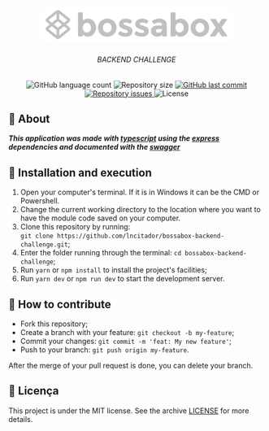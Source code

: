 <h2 align="center">
  <img alt="BossaBox" src="assets/logo__bossabox_full.svg" width="75%">
</h2>
<h6 align="center">
  BACKEND CHALLENGE
</h6>
<p align="center">
  <img alt="GitHub language count" src="https://img.shields.io/github/languages/count/lncitador/bossabox-backend-challenge.svg">

  <img alt="Repository size" src="https://img.shields.io/github/repo-size/lncitador/bossabox-backend-challenge.svg">
  
  <a href="https://github.com/lncitador/bossabox-backend-challenge/commits/master">
    <img alt="GitHub last commit" src="https://img.shields.io/github/last-commit/lncitador/bossabox-backend-challenge.svg">
  </a>

  <a href="https://github.com/lncitador/bossabox-backend-challenge/issues">
    <img alt="Repository issues" src="https://img.shields.io/github/issues/lncitador/bossabox-backend-challenge.svg">
  </a>

  <img alt="License" src="https://img.shields.io/badge/license-MIT-brightgreen">
</p>

## :book: About

***This application was made with [typescript](https://www.typescriptlang.org/) using the [express](http://expressjs.com/) dependencies and documented with the [swagger](https://swagger.io/tools/swagger-ui/)***

## :rocket: Installation and execution

1. Open your computer's terminal. If it is in Windows it can be the CMD or Powershell.
2. Change the current working directory to the location where you want to have the module code saved on your computer.
3. Clone this repository by running: <br> `git clone https://github.com/lncitador/bossabox-backend-challenge.git`;
4. Enter the folder running through the terminal: `cd bossabox-backend-challenge`;
5. Run `yarn` or `npm install` to install the project's facilities;
6. Run `yarn dev` or `npm run dev` to start the development server.

## :thinking: How to contribute

- Fork this repository;
- Create a branch with your feature: `git checkout -b my-feature`;
- Commit your changes: `git commit -m 'feat: My new feature'`;
- Push to your branch: `git push origin my-feature`.

After the merge of your pull request is done, you can delete your branch.

## :memo: Licença

This project is under the MIT license. See the archive [LICENSE](LICENSE.md) for more details.
